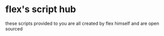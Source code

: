 # flex's script hub
these scripts provided to you are all created by flex himself and are open sourced 

